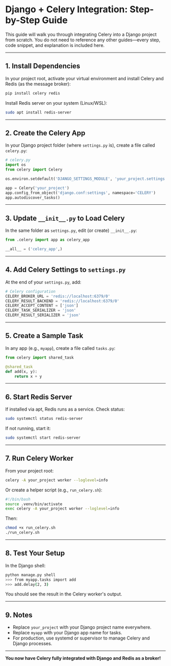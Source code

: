 # Django + Celery Integration: Step-by-Step Guide

This guide will walk you through integrating Celery into a Django project from scratch. You do not need to reference any other guides—every step, code snippet, and explanation is included here.

---

## 1. Install Dependencies

In your project root, activate your virtual environment and install Celery and Redis (as the message broker):

```bash
pip install celery redis
```

Install Redis server on your system (Linux/WSL):
```bash
sudo apt install redis-server
```

---

## 2. Create the Celery App

In your Django project folder (where `settings.py` is), create a file called `celery.py`:

```python
# celery.py
import os
from celery import Celery

os.environ.setdefault('DJANGO_SETTINGS_MODULE', 'your_project.settings')  # Replace 'your_project' with your project name

app = Celery('your_project')
app.config_from_object('django.conf:settings', namespace='CELERY')
app.autodiscover_tasks()
```

---

## 3. Update `__init__.py` to Load Celery

In the same folder as `settings.py`, edit (or create) `__init__.py`:

```python
from .celery import app as celery_app

__all__ = ('celery_app',)
```

---

## 4. Add Celery Settings to `settings.py`

At the end of your `settings.py`, add:

```python
# Celery configuration
CELERY_BROKER_URL = 'redis://localhost:6379/0'
CELERY_RESULT_BACKEND = 'redis://localhost:6379/0'
CELERY_ACCEPT_CONTENT = ['json']
CELERY_TASK_SERIALIZER = 'json'
CELERY_RESULT_SERIALIZER = 'json'
```

---

## 5. Create a Sample Task

In any app (e.g., `myapp`), create a file called `tasks.py`:

```python
from celery import shared_task

@shared_task
def add(x, y):
    return x + y
```

---

## 6. Start Redis Server

If installed via apt, Redis runs as a service. Check status:
```bash
sudo systemctl status redis-server
```
If not running, start it:
```bash
sudo systemctl start redis-server
```

---

## 7. Run Celery Worker

From your project root:
```bash
celery -A your_project worker --loglevel=info
```
Or create a helper script (e.g., `run_celery.sh`):
```bash
#!/bin/bash
source .venv/bin/activate
exec celery -A your_project worker --loglevel=info
```
Then:
```bash
chmod +x run_celery.sh
./run_celery.sh
```

---

## 8. Test Your Setup

In the Django shell:
```bash
python manage.py shell
>>> from myapp.tasks import add
>>> add.delay(2, 3)
```
You should see the result in the Celery worker's output.

---

## 9. Notes
- Replace `your_project` with your Django project name everywhere.
- Replace `myapp` with your Django app name for tasks.
- For production, use systemd or supervisor to manage Celery and Django processes.

---

**You now have Celery fully integrated with Django and Redis as a broker!**
